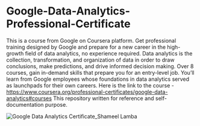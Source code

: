 # Google-Data-Analytics-Professional-Certificate
This is a course from Google on Coursera platform. Get professional training designed by Google and prepare for a new career in the high-growth field of data analytics, no experience required.  Data analytics is the collection, transformation, and organization of data in order to draw conclusions, make predictions, and drive informed decision making.  Over 8 courses, gain in-demand skills that prepare you for an entry-level job. You’ll learn from Google employees whose foundations in data analytics served as launchpads for their own careers. 
Here is the link to the course - https://www.coursera.org/professional-certificates/google-data-analytics#courses
This repository written for reference and self-documentation purpose. 

![Google Data Analytics Certificate_Shameel Lamba](https://user-images.githubusercontent.com/92649182/156826738-f6dafa56-1a92-4150-bab3-78a52930dc14.png)
